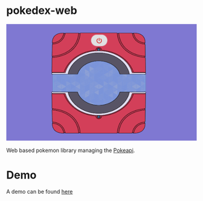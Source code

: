 # pokedex-web

![Pokedex demo image](https://github.com/omniboyOK/pokedex-web/blob/master/demo.png "Logo Title Text 1")

Web based pokemon library managing the [Pokeapi](https://www.pokeapi.co).

# Demo

A demo can be found [here](https://pokedex.omniboydev.com)
